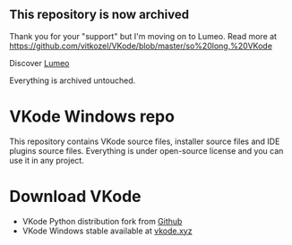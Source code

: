 ## This repository is now archived
Thank you for your "support" but I'm moving on to Lumeo. Read more at https://github.com/vitkozel/VKode/blob/master/so%20long,%20VKode

Discover [Lumeo](https://github.com/vitkozel/Lumeo)

Everything is archived untouched.

# VKode Windows repo
This repository contains VKode source files, installer source files and IDE plugins source files. Everything is under open-source license and you can use it in any project.

# Download VKode
* VKode Python distribution fork from [Github](https://github.com/Carunit/VKode/archive/refs/heads/master.zip)
* VKode Windows stable available at [vkode.xyz](http://vkode.xyz/downloads.html)
